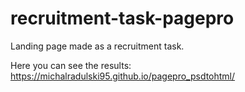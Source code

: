 # recruitment-task-pagepro


Landing page made as a recruitment task.

Here you can see the results: https://michalradulski95.github.io/pagepro_psdtohtml/
